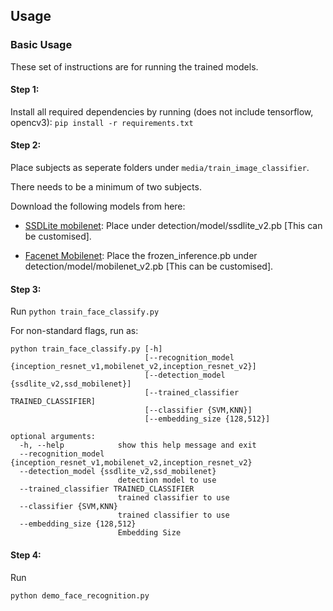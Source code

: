 ## Usage

### Basic Usage

These set of instructions are for running the trained models.

#### Step 1: 

Install all required dependencies by running (does not include tensorflow, opencv3):
`pip install -r requirements.txt`

#### Step 2:

Place subjects as seperate folders under `media/train_image_classifier`.

There needs to be a minimum of two subjects.

Download the following models from here:

* [SSDLite mobilenet](https://drive.google.com/open?id=1k6ZXrgo4f0tU18tqlMLjN5tTb_6mwnsS): Place under detection/model/ssdlite_v2.pb [This can be customised]. 

* [Facenet Mobilenet](https://drive.google.com/open?id=1sBHIXC66tdKlj7pd9zxaEpxcGJmC5NA1): Place the frozen_inference.pb under detection/model/mobilenet_v2.pb [This can be customised]. 

#### Step 3:

Run
`python train_face_classify.py`

For non-standard flags, run as:

```
python train_face_classify.py [-h]
                              [--recognition_model {inception_resnet_v1,mobilenet_v2,inception_resnet_v2}]
                              [--detection_model {ssdlite_v2,ssd_mobilenet}]
                              [--trained_classifier TRAINED_CLASSIFIER]
                              [--classifier {SVM,KNN}]
                              [--embedding_size {128,512}]

optional arguments:
  -h, --help            show this help message and exit
  --recognition_model {inception_resnet_v1,mobilenet_v2,inception_resnet_v2}
  --detection_model {ssdlite_v2,ssd_mobilenet}
                        detection model to use
  --trained_classifier TRAINED_CLASSIFIER
                        trained classifier to use
  --classifier {SVM,KNN}
                        trained classifier to use
  --embedding_size {128,512}
                        Embedding Size
```

#### Step 4:

Run
```
python demo_face_recognition.py
```